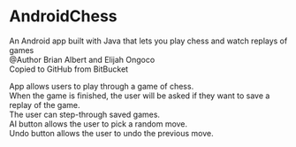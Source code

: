 # AndroidChess
An Android app built with Java that lets you play chess and watch replays of games\
@Author Brian Albert and Elijah Ongoco\
Copied to GitHub from BitBucket

App allows users to play through a game of chess.\
When the game is finished, the user will be asked if they want to save a replay of the game.\
The user can step-through saved games. \
AI button allows the user to pick a random move.\
Undo button allows the user to undo the previous move. 

